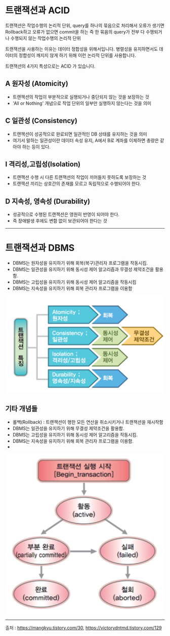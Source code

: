# 트랜잭션과 ACID

트랜잭션은 작업수행의 논리적 단위, query를 하나의 묶음으로 처리해서 오류가 생기면 Rollback하고 오류가 없으면 commit을 하는  즉 한 묶음의 query가 전부 다 수행되거나 수행되지 않는 작업수행의 논리적 단위

트랜잭션을 사용하는 이유는 데이터 정합성을 위해서입니다. 병렬성을 유지하면서도 데이터의 정합성이 깨지지 않게 하기 위해 이런 논리적 단위를 사용합니다.

트랜잭션의 4가지 특성으로는 ACID 가 있습니다.

## A 원자성 (Atomicity)
- 트랜잭션의 작업이 부분적으로 실행되거나 중단되지 않는 것을 보장하는 것
- 'All or Nothing' 개념으로 작업 단위의 일부만 실행하지 않는다는 것을 의미

## C 일관성 (Consistency)
- 트랜잭션이 성공적으로 완료되면 일관적인 DB 상태를 유지하는 것을 의미
- 여기서 말하는 일관성이란 데이터 속성 유지, A에서 B로 계좌를 이체하면 총량은 같아야 하는 등이 있다.

## I 격리성,고립성(Isolation)
- 트랜잭션 수행 시 다른 트랜잭션의 작업이 끼어들지 못하도록 보장하는 것
- 트랜잭션 끼리는 상호간의 존재를 모르고 독립적으로 수행되어야 한다.

## D 지속성, 영속성 (Durability)
- 성공적으로 수행된 트랜잭션은 영원히 반영이 되어야 한다.
- 즉 장애발생 후에도 변함 없이 보관되어야 한다는 것

---
# 트랜잭션과 DBMS 
- DBMS는 원자성을 유지하기 위해 회복(복구)관리자 프로그램을 작동시킴.
- DBMS는 일관성을 유지하기 위해 동시성 제어 알고리즘과 무결성 제약조건을 활용함.
- DBMS는 고립성을 유지하기 위해 동시성 제어 알고리즘을 작동시킴
- DBMS는 지속성을 유지하기 위해 회복 관리자 프로그램을 이용함

![Transaction&DBMS](transaction1.png)

## 기타 개념들
- 롤백(Rollback) : 트랜잭션이 행한 모든 연산을 취소시키거나 트랜잭션을 재시작함
- DBMS는 일관성을 유지하기 위해 무결성 제약조건을 활용함.
- DBMS는 고립성을 유지하기 위해 동시성 제어 알고리즘을 작동시킴.
- DBMS는 지속성을 유지하기 위해 회복 관리자 프로그램을 이용함.
- 
![Transaction&DBMS2](transaction2.png)

---
출처 : https://mangkyu.tistory.com/30, https://victorydntmd.tistory.com/129